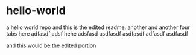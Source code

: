 # hello-world
a hello world repo
and this is the edited readme.
another
and another 
				four tabs here
			adfasdf
			adsf
		hehe
	adsfasd
asdfasdf
asdfasdf
adfasdf
    asdfasdf


and this would be the edited portion
